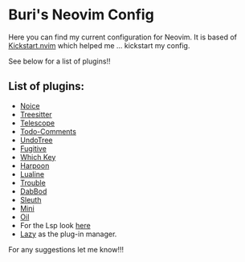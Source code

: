 # Buri's Neovim Config

Here you can find my current configuration for Neovim. It is based of [Kickstart.nvim](https://github.com/nvim-lua/kickstart.nvim) which helped me ... kickstart my config.

See below for a list of plugins!! 

## List of plugins:

- [Noice](https://github.com/folke/noice.nvim)
- [Treesitter](https://github.com/nvim-treesitter/nvim-treesitter)
- [Telescope](https://github.com/nvim-telescope/telescope.nvim)
- [Todo-Comments](https://github.com/folke/todo-comments.nvim)
- [UndoTree](https://github.com/mbbill/undotree)
- [Fugitive](https://github.com/tpope/vim-fugitive)
- [Which Key](https://github.com/folke/which-key.nvim)
- [Harpoon](https://github.com/ThePrimeagen/harpoon)
- [Lualine](https://github.com/nvim-lualine/lualine.nvim)
- [Trouble](https://github.com/folke/trouble.nvim)
- [DabBod](https://github.com/tpope/vim-dadbod)
- [Sleuth](https://github.com/tpope/vim-sleuth)
- [Mini](https://github.com/echasnovski/mini.nvim)
- [Oil](https://github.com/stevearc/oil.nvim)
- For the Lsp look [here](https://github.com/BuriP/init.lua/main/lua/BuriP/lazy/lsp.lua)
- [Lazy](https://github.com/folke/lazy.nvim) as the plug-in manager.


For any suggestions let me know!!!
